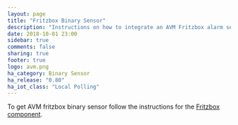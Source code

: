 ```yaml
---
layout: page
title: "Fritzbox Binary Sensor"
description: "Instructions on how to integrate an AVM Fritzbox alarm sensor."
date: 2018-10-01 23:00
sidebar: true
comments: false
sharing: true
footer: true
logo: avm.png
ha_category: Binary Sensor
ha_release: "0.80"
ha_iot_class: "Local Polling"
---
```


To get AVM fritzbox binary sensor follow the instructions for the [Fritzbox component](/components/fritzbox/).
